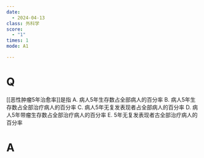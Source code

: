 ```yaml
---
date:
  - 2024-04-13
class: 外科学
score:
  - "1"
times: 1
mode: A1

---
```



# Q
[[恶性肿瘤5年治愈率]]是指
A. 病人5年生存数占全部病人的百分率
B. 病人5年生存数占全部治疗病人的百分率
C. 病人5年无复发表现者占全部病人的百分率
D. 病人5年带瘤生存数占全部治疗病人的百分率
E. 5年无复发表现者古全部治疗病人的百分率

# A



